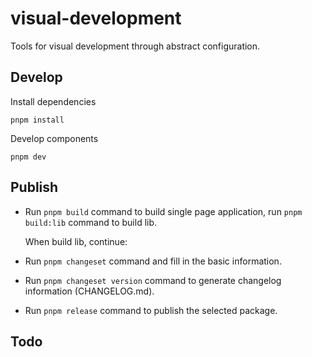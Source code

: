 # visual-development

Tools for visual development through abstract configuration.

## Develop

Install dependencies
```
pnpm install
```

Develop components
```
pnpm dev
```

## Publish

- Run `pnpm build` command to build single page application, run `pnpm build:lib` command to build lib.

  When build lib, continue: 
- Run `pnpm changeset` command and fill in the basic information.
- Run `pnpm changeset version` command to generate changelog information (CHANGELOG.md).
- Run `pnpm release` command to publish the selected package.

## Todo
